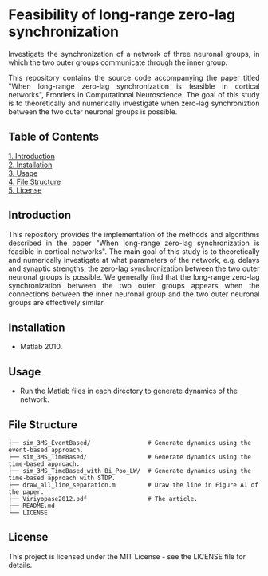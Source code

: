 # Feasibility of long-range zero-lag synchronization

<p align="justify">Investigate the synchronization of a network of three neuronal groups, in which the two outer groups communicate through the inner group.</p>

<p align="justify">This repository contains the source code accompanying the paper titled "When long-range zero-lag synchronization is feasible in cortical networks", Frontiers in Computational Neuroscience. 
The goal of this study is to theoretically and numerically investigate when zero-lag synchroniztion between the two outer neuronal groups is possible.</p>

## Table of Contents  
[1. Introduction](#Introduction)  
[2. Installation](#Installation)  
[3. Usage](#Usage)  
[4. File Structure](#FileStructure)  
[5. License](#License)  
          
## Introduction<a name="Introduction"/>
<p align="justify">This repository provides the implementation of the methods and algorithms described in the paper "When long-range zero-lag synchronization is feasible in cortical networks". 
The main goal of this study is to theoretically and numerically investigate at what parameters of the network, e.g. delays and synaptic strengths, the zero-lag synchronization between the two outer neuronal groups is possible. 
We generally find that the long-range zero-lag synchronization between the two outer groups appears when the connections between the inner neuronal group and the two outer neuronal groups are effectively similar.</p>

## Installation<a name="Installation"/>
- Matlab 2010.

## Usage<a name="Usage"/>
- Run the Matlab files in each directory to generate dynamics of the network.

## File Structure<a name="FileStructure"/>
```plaintext
├── sim_3MS_EventBased/                # Generate dynamics using the event-based approach.
├── sim_3MS_TimeBased/                 # Generate dynamics using the time-based approach.  
├── sim_3MS_TimeBased_with_Bi_Poo_LW/  # Generate dynamics using the time-based approach with STDP.
├── draw_all_line_separation.m         # Draw the line in Figure A1 of the paper.   
├── Viriyopase2012.pdf                 # The article.   
├── README.md  
└── LICENSE
```

## License<a name="License"/>
This project is licensed under the MIT License - see the LICENSE file for details.

